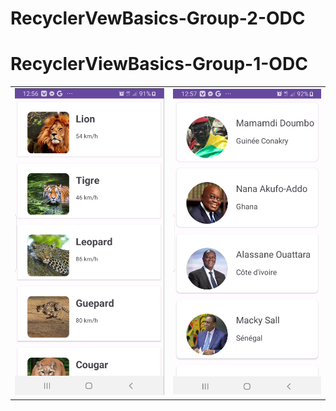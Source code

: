 # RecyclerVewBasics-Group-2-ODC
# RecyclerViewBasics-Group-1-ODC


<table style="width:100%">
  <tr>
    <td><img src="img/list1.png"/></td>
    <td><img src="img/list2.png"/></td>
  </tr>
</table>